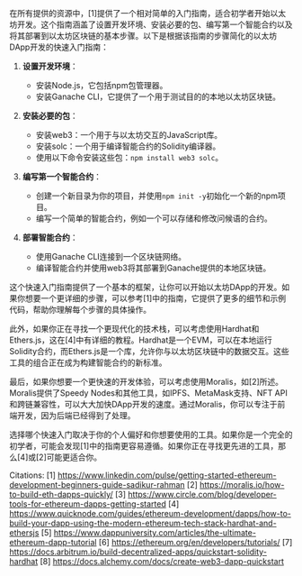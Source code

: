 在所有提供的资源中，[1]提供了一个相对简单的入门指南，适合初学者开始以太坊开发。这个指南涵盖了设置开发环境、安装必要的包、编写第一个智能合约以及将其部署到以太坊区块链的基本步骤。以下是根据该指南的步骤简化的以太坊DApp开发的快速入门指南：

1. **设置开发环境**：
   - 安装Node.js，它包括npm包管理器。
   - 安装Ganache CLI，它提供了一个用于测试目的的本地以太坊区块链。

2. **安装必要的包**：
   - 安装web3：一个用于与以太坊交互的JavaScript库。
   - 安装solc：一个用于编译智能合约的Solidity编译器。
   - 使用以下命令安装这些包：`npm install web3 solc`。

3. **编写第一个智能合约**：
   - 创建一个新目录为你的项目，并使用`npm init -y`初始化一个新的npm项目。
   - 编写一个简单的智能合约，例如一个可以存储和修改问候语的合约。

4. **部署智能合约**：
   - 使用Ganache CLI连接到一个区块链网络。
   - 编译智能合约并使用web3将其部署到Ganache提供的本地区块链。

这个快速入门指南提供了一个基本的框架，让你可以开始以太坊DApp的开发。如果你想要一个更详细的步骤，可以参考[1]中的指南，它提供了更多的细节和示例代码，帮助你理解每个步骤的具体操作。

此外，如果你正在寻找一个更现代化的技术栈，可以考虑使用Hardhat和Ethers.js，这在[4]中有详细的教程。Hardhat是一个EVM，可以在本地运行Solidity合约，而Ethers.js是一个库，允许你与以太坊区块链中的数据交互。这些工具的组合正在成为构建智能合约的新标准。

最后，如果你想要一个更快速的开发体验，可以考虑使用Moralis，如[2]所述。Moralis提供了Speedy Nodes和其他工具，如IPFS、MetaMask支持、NFT API和跨链兼容性，可以大大加快DApp开发的速度。通过Moralis，你可以专注于前端开发，因为后端已经得到了处理。

选择哪个快速入门取决于你的个人偏好和你想要使用的工具。如果你是一个完全的初学者，可能会发现[1]中的指南更容易遵循。如果你正在寻找更先进的工具，那么[4]或[2]可能更适合你。

Citations:
[1] https://www.linkedin.com/pulse/getting-started-ethereum-development-beginners-guide-sadikur-rahman
[2] https://moralis.io/how-to-build-eth-dapps-quickly/
[3] https://www.circle.com/blog/developer-tools-for-ethereum-dapps-getting-started
[4] https://www.quicknode.com/guides/ethereum-development/dapps/how-to-build-your-dapp-using-the-modern-ethereum-tech-stack-hardhat-and-ethersjs
[5] https://www.dappuniversity.com/articles/the-ultimate-ethereum-dapp-tutorial
[6] https://ethereum.org/en/developers/tutorials/
[7] https://docs.arbitrum.io/build-decentralized-apps/quickstart-solidity-hardhat
[8] https://docs.alchemy.com/docs/create-web3-dapp-quickstart
